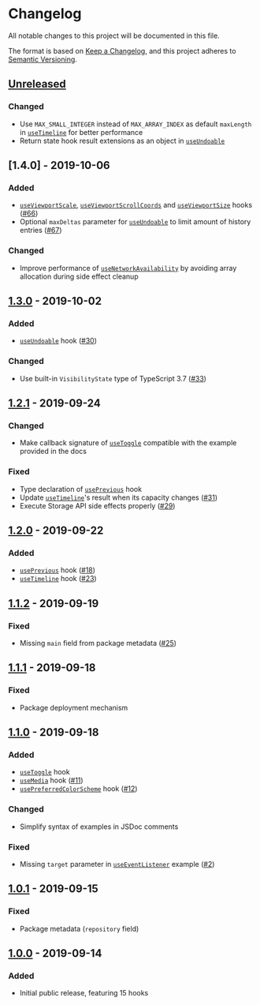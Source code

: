 # Changelog

All notable changes to this project will be documented in this file.

The format is based on [Keep a Changelog](https://keepachangelog.com/en/1.0.0/),
and this project adheres to [Semantic Versioning](https://semver.org/spec/v2.0.0.html).

## [Unreleased]

### Changed

- Use `MAX_SMALL_INTEGER` instead of `MAX_ARRAY_INDEX` as default `maxLength` in [`useTimeline`](https://github.com/kripod/standard-hooks/blob/master/src/useTimeline.ts) for better performance
- Return state hook result extensions as an object in [`useUndoable`](https://github.com/kripod/standard-hooks/blob/master/src/useUndoable.ts)

## [1.4.0] - 2019-10-06

### Added

- [`useViewportScale`](https://github.com/kripod/standard-hooks/blob/v1.4.0/src/useViewportScale.ts), [`useViewportScrollCoords`](https://github.com/kripod/standard-hooks/blob/v1.4.0/src/useViewportScrollCoords.ts) and [`useViewportSize`](https://github.com/kripod/standard-hooks/blob/v1.4.0/src/useViewportSize.ts) hooks ([#66])
- Optional `maxDeltas` parameter for [`useUndoable`](https://github.com/kripod/standard-hooks/blob/v1.4.0/src/useUndoable.ts) to limit amount of history entries ([#67])

### Changed

- Improve performance of [`useNetworkAvailability`](https://github.com/kripod/standard-hooks/blob/v1.4.0/src/useNetworkAvailability.ts) by avoiding array allocation during side effect cleanup

## [1.3.0] - 2019-10-02

### Added

- [`useUndoable`](https://github.com/kripod/standard-hooks/blob/v1.3.0/src/useUndoable.ts) hook ([#30])

### Changed

- Use built-in `VisibilityState` type of TypeScript 3.7 ([#33])

## [1.2.1] - 2019-09-24

### Changed

- Make callback signature of [`useToggle`](https://github.com/kripod/standard-hooks/blob/v1.2.1/src/useToggle.ts) compatible with the example provided in the docs

### Fixed

- Type declaration of [`usePrevious`](https://github.com/kripod/standard-hooks/blob/v1.2.1/src/usePrevious.ts) hook
- Update [`useTimeline`](https://github.com/kripod/standard-hooks/blob/v1.2.1/src/useTimeline.ts)'s result when its capacity changes ([#31])
- Execute Storage API side effects properly ([#29])

## [1.2.0] - 2019-09-22

### Added

- [`usePrevious`](https://github.com/kripod/standard-hooks/blob/v1.2.0/src/usePrevious.ts) hook ([#18])
- [`useTimeline`](https://github.com/kripod/standard-hooks/blob/v1.2.0/src/useTimeline.ts) hook ([#23])

## [1.1.2] - 2019-09-19

### Fixed

- Missing `main` field from package metadata ([#25])

## [1.1.1] - 2019-09-18

### Fixed

- Package deployment mechanism

## [1.1.0] - 2019-09-18

### Added

- [`useToggle`](https://github.com/kripod/standard-hooks/blob/v1.1.0/src/useToggle.ts) hook
- [`useMedia`](https://github.com/kripod/standard-hooks/blob/v1.1.0/src/useMedia.ts) hook ([#11])
- [`usePreferredColorScheme`](https://github.com/kripod/standard-hooks/blob/v1.1.0/src/usePreferredColorScheme.ts) hook ([#12])

### Changed

- Simplify syntax of examples in JSDoc comments

### Fixed

- Missing `target` parameter in [`useEventListener`](https://github.com/kripod/standard-hooks/blob/v1.1.0/src/useEventListener.ts) example ([#2])

## [1.0.1] - 2019-09-15

### Fixed

- Package metadata (`repository` field)

## [1.0.0] - 2019-09-14

### Added

- Initial public release, featuring 15 hooks

[unreleased]: https://github.com/kripod/standard-hooks/compare/v1.4.0...HEAD
[1.3.0]: https://github.com/kripod/standard-hooks/compare/v1.3.0...v1.4.0
[1.3.0]: https://github.com/kripod/standard-hooks/compare/v1.2.1...v1.3.0
[1.2.1]: https://github.com/kripod/standard-hooks/compare/v1.2.0...v1.2.1
[1.2.0]: https://github.com/kripod/standard-hooks/compare/v1.1.2...v1.2.0
[1.1.2]: https://github.com/kripod/standard-hooks/compare/v1.1.1...v1.1.2
[1.1.1]: https://github.com/kripod/standard-hooks/compare/v1.1.0...v1.1.1
[1.1.0]: https://github.com/kripod/standard-hooks/compare/v1.0.1...v1.1.0
[1.0.1]: https://github.com/kripod/standard-hooks/compare/v1.0.0...v1.0.1
[1.0.0]: https://github.com/kripod/standard-hooks/releases/tag/v1.0.0
[#2]: https://github.com/kripod/standard-hooks/pull/2
[#11]: https://github.com/kripod/standard-hooks/pull/11
[#12]: https://github.com/kripod/standard-hooks/pull/12
[#18]: https://github.com/kripod/standard-hooks/issues/18
[#23]: https://github.com/kripod/standard-hooks/issues/23
[#25]: https://github.com/kripod/standard-hooks/issues/25
[#29]: https://github.com/kripod/standard-hooks/issues/29
[#30]: https://github.com/kripod/standard-hooks/issues/30
[#31]: https://github.com/kripod/standard-hooks/issues/31
[#33]: https://github.com/kripod/standard-hooks/issues/33
[#66]: https://github.com/kripod/standard-hooks/issues/66
[#67]: https://github.com/kripod/standard-hooks/issues/67
